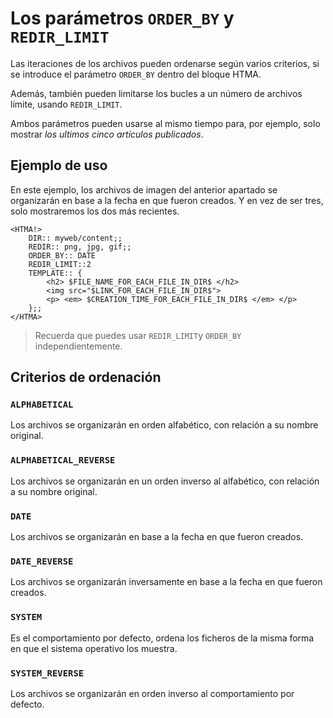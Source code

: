 # Los parámetros `ORDER_BY` y `REDIR_LIMIT`

Las iteraciones de los archivos pueden ordenarse según varios criterios, si se introduce el parámetro `ORDER_BY` dentro del bloque HTMA.

Además, también pueden limitarse los bucles a un número de archivos límite, usando `REDIR_LIMIT`.

Ambos parámetros pueden usarse al mismo tiempo para, por ejemplo, solo mostrar _los ultimos cinco artículos publicados_. 

## Ejemplo de uso

En este ejemplo, los archivos de imagen del anterior apartado se organizarán en base a la fecha en que fueron creados. Y en vez de ser tres, solo mostraremos los dos más recientes.

```
<HTMA!>
    DIR:: myweb/content;;
    REDIR:: png, jpg, gif;;
    ORDER_BY:: DATE
    REDIR_LIMIT::2
    TEMPLATE:: {
        <h2> $FILE_NAME_FOR_EACH_FILE_IN_DIR$ </h2>
        <img src="$LINK_FOR_EACH_FILE_IN_DIR$">
        <p> <em> $CREATION_TIME_FOR_EACH_FILE_IN_DIR$ </em> </p>
    };;
</HTMA>
```

> Recuerda que puedes usar `REDIR_LIMIT`y `ORDER_BY` independientemente.

## Criterios de ordenación

### `ALPHABETICAL`

Los archivos se organizarán en orden alfabético, con relación a su nombre original. 

### `ALPHABETICAL_REVERSE`

Los archivos se organizarán en un orden inverso al alfabético, con relación a su nombre original. 

### `DATE`

Los archivos se organizarán en base a la fecha en que fueron creados. 

### `DATE_REVERSE`

Los archivos se organizarán inversamente en base a la fecha en que fueron creados. 

### `SYSTEM`

Es el comportamiento por defecto, ordena los ficheros de la misma forma en que el sistema operativo los muestra. 

### `SYSTEM_REVERSE`

Los archivos se organizarán en orden inverso al comportamiento por defecto. 
